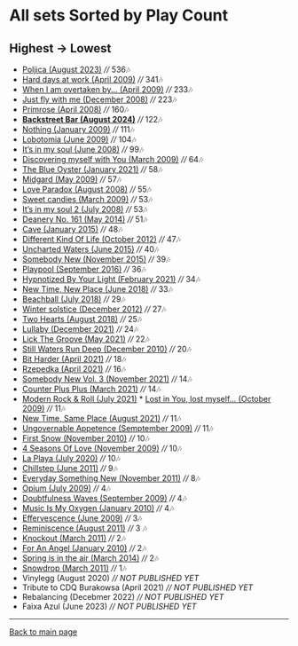 # All sets Sorted by Play Count 

## Highest → Lowest
 
* [Poljica (August 2023)](https://shivioua.github.io/progressive-awake/poljica-august-2023.html) _//_ 536🎶
* [Hard days at work (April 2009)](https://shivioua.github.io/progressive-awake/hard-days-at-work-april-2009.html) _//_ 341🎶
* [When I am overtaken by... (April 2009)](https://shivioua.github.io/progressive-awake/when-i-am-overtaken-by-april-2009.html) _//_ 233🎶
* [Just fly with me (December 2008)](https://shivioua.github.io/progressive-awake/just-fly-with-me-december-2008.html) _//_ 223🎶
* [Primrose (April 2008)](https://shivioua.github.io/fresh-dance-music/primrose-april-2008.html) _//_ 160🎶
* [**Backstreet Bar (August 2024)**](https://shivioua.github.io/progressive-awake/backstreet-bar-august-2024.html) _//_ 122🎶
* [Nothing (January 2009)](https://shivioua.github.io/progressive-awake/nothing-january-2009.html) _//_ 111🎶
* [Lobotomia (June 2009)](https://shivioua.github.io/progressive-awake/lobotomia-june-2009.html) _//_ 104🎶
* [It’s in my soul (June 2008)](https://shivioua.github.io/progressive-awake/its-in-my-soul-june-2008.html) _//_ 99🎶
* [Discovering myself with You (March 2009)](https://shivioua.github.io/progressive-awake/discovering-myself-with-you-march-2009.html) _//_ 64🎶
* [The Blue Oyster (January 2021)](https://shivioua.github.io/progressive-awake/the-blue-oyster-january-2021.html) _//_ 58🎶
* [Midgard (May 2009)](https://shivioua.github.io/progressive-awake/midgard-may-2009.html) _//_ 57🎶
* [Love Paradox (August 2008)](https://shivioua.github.io/progressive-awake/love-paradox-august-2008.html) _//_ 55🎶
* [Sweet candies (March 2009)](https://shivioua.github.io/progressive-awake/sweet-candies-march-2009.html) _//_ 53🎶
* [It’s in my soul 2 (July 2008)](https://shivioua.github.io/progressive-awake/its-in-my-soul-2-july-2008.html) _//_ 53🎶
* [Deanery No. 161 (May 2014)](https://shivioua.github.io/fresh-dance-music/deanery-no-161-may-2014.html) _//_ 51🎶
* [Cave (January 2015)](https://shivioua.github.io/fresh-dance-music/cave-january-2015.html) _//_ 48🎶
* [Different Kind Of Life (October 2012)](https://shivioua.github.io/progressive-awake/different-kind-of-life-october-2012.html) _//_ 47🎶
* [Uncharted Waters (June 2015)](https://shivioua.github.io/progressive-awake/uncharted-waters-june-2015.html) _//_ 40🎶
* [Somebody New (November 2015)](https://shivioua.github.io/fresh-dance-music/somebody-new-november-2015.html) _//_ 39🎶
* [Playpool (September 2016)](https://shivioua.github.io/progressive-awake/playpool-september-2016.html) _//_ 36🎶
* [Hypnotized By Your Light (February 2021)](https://shivioua.github.io/progressive-awake/hypnotized-by-your-light-february-2021.html) _//_ 34🎶
* [New Time, New Place (June 2018)](https://shivioua.github.io/progressive-awake/new-time-new-place-june-2018.html) _//_ 33🎶
* [Beachball (July 2018)](https://shivioua.github.io/fresh-dance-music/beachball-july-2018.html) _//_ 29🎶
* [Winter solstice (December 2012)](https://shivioua.github.io/quantum-energy/winter-solstice-december-2012.html) _//_ 27🎶
* [Two Hearts (August 2018)](https://shivioua.github.io/quantum-energy/two-hearts__august-2018.html) _//_ 25🎶
* [Lullaby (December 2021)](https://shivioua.github.io/progressive-awake/lullaby-december-2021.html) _//_ 24🎶
* [Lick The Groove (May 2021)](https://shivioua.github.io/quantum-energy/lick-the-groove-may-2010.html) _//_ 22🎶
* [Still Waters Run Deep (December 2010)](https://shivioua.github.io/quantum-energy/still-waters-run-deep-december-2010.html) _//_ 20🎶
* [Bit Harder (April 2021)](https://shivioua.github.io/progressive-awake/bit-harder-april-2021.html) _//_ 18🎶
* [Rzepedka (April 2021)](https://shivioua.github.io/fresh-dance-music/rzepedka-april-2021.html) _//_ 16🎶
* [Somebody New Vol. 3 (November 2021)](https://shivioua.github.io/progressive-awake/somebody-new-vol-3-november-2021.html) _//_ 14🎶
* [Counter Plus Plus (March 2021)](https://shivioua.github.io/quantum-energy/counter-plus-plus-march-2021.html) _//_ 14🎶
* [Modern Rock & Roll (July 2021)](https://shivioua.github.io/quantum-energy/modern-rock-and-roll-july-2021.html) * [Lost in You, lost myself… (October 2009)](https://shivioua.github.io/progressive-awake/lost-in-you-lost-myself-october-2009.html) _//_ 11🎶
* [New Time, Same Place (August 2021)](https://shivioua.github.io/fresh-dance-music/new-time-same-place-august-2021.html) _//_ 11🎶
* [Ungovernable Appetence (Semptember 2009)](https://shivioua.github.io/progressive-awake/ungovernable-appetence-semptember-2009.html) _//_ 11🎶
* [First Snow (November 2010)](https://shivioua.github.io/progressive-awake/first-snow-november-2010.html) _//_ 10🎶
* [4 Seasons Of Love (November 2009)](https://shivioua.github.io/progressive-awake/4-seasons-of-love-november-2009.html) _//_ 10🎶
* [La Playa (July 2020)](https://shivioua.github.io/progressive-awake/la-playa-july-2020.html) _//_ 10🎶
* [Chillstep (June 2011)](https://shivioua.github.io/quantum-energy/chillstep-june-2011.html) _//_ 9🎶
* [Everyday Something New (November 2011)](https://shivioua.github.io/quantum-energy/everyday-something-new-november-2011.html) _//_ 8🎶
* [Opium (July 2009)](https://shivioua.github.io/progressive-awake/opium-july-2009.html) _//_ 4🎶
* [Doubtfulness Waves (September 2009)](https://shivioua.github.io/progressive-awake/doubtfulness-waves-september-2009.html) _//_ 4🎶
* [Music Is My Oxygen (January 2010)](https://shivioua.github.io/progressive-awake/music-is-my-oxygen-january-2010.html) _//_ 4🎶
* [Effervescence (June 2009)](https://shivioua.github.io/progressive-awake/effervescence-june-2009.html) _//_ 3🎶 
* [Reminiscence (August 2011)](https://shivioua.github.io/progressive-awake/reminiscence-august-2011.html) _//_ 3 🎶
* [Knockout (March 2011)](https://shivioua.github.io/fresh-dance-music/knockout-march-2011.html) _//_ 2🎶
* [For An Angel (January 2010)](https://shivioua.github.io/fresh-dance-music/for-an-angel-january-2010.html) _//_ 2🎶
* [Spring is in the air (March 2014)](https://shivioua.github.io/progressive-awake/spring-is-in-the-air-march-2014.html) _//_ 2🎶
* [Snowdrop (March 2011)](https://shivioua.github.io/progressive-awake/snowdrop-march-2011.html) _//_ 1🎶
* Vinylegg (August 2020) _// NOT PUBLISHED YET_
* Tribute to CDQ Burakowsa (April 2021) _// NOT PUBLISHED YET_
* Rebalancing (Decebmer 2022) _// NOT PUBLISHED YET_
* Faixa Azul (June 2023) _// NOT PUBLISHED YET_

----

[Back to main page](https://shivioua.github.io)
